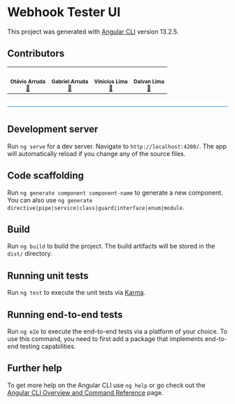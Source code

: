 # Webhook Tester UI

This project was generated with [Angular CLI](https://github.com/angular/angular-cli) version 13.2.5.

## Contributors

<div align="center">
    <table>
        <tr>
            <td align="center">
                <img style="border-radius: 50%;" src="https://github.com/OtavioArruda.png?size=200" width="120px;" alt=""/>
                <br/><sub><b>Otávio Arruda</b></sub></a><br/>
                <a href="https://barradev.com.br/" title="/Dev">🚀</a>
            </td>
            <td align="center">
                <a href="https://github.com/gabriel-arrvda">
                    <img style="border-radius: 50%;" src="https://github.com/gabriel-arrvda.png?size=200" width="120px;" alt=""/>
                    <br/><sub><b>Gabriel Arruda</b></sub></a><br/>
                </a>
                <a href="https://barradev.com.br/" title="/Dev">🚀</a>
            </td>
            <td align="center">
                <img style="border-radius: 50%;" src="https://github.com/Vinicius-Lima-Melo.png?size=200" width="120px;" alt=""/>
                <br/><sub><b>Vinicius Lima</b></sub></a><br/>
                <a href="https://barradev.com.br/" title="/Dev">🚀</a>
            </td>
            <td align="center">
                <img style="border-radius: 50%;" src="https://github.com/dalvan-lima.png?size=200" width="120px;" alt=""/>
                <br/><sub><b>Dalvan Lima</b></sub></a><br/>
                <a href="https://barradev.com.br/" title="/Dev">🚀</a>
            </td>
        </tr>
    </table>
</div>

![divider](./w3tec-divider.png)

## Development server

Run `ng serve` for a dev server. Navigate to `http://localhost:4200/`. The app will automatically reload if you change any of the source files.

## Code scaffolding

Run `ng generate component component-name` to generate a new component. You can also use `ng generate directive|pipe|service|class|guard|interface|enum|module`.

## Build

Run `ng build` to build the project. The build artifacts will be stored in the `dist/` directory.

## Running unit tests

Run `ng test` to execute the unit tests via [Karma](https://karma-runner.github.io).

## Running end-to-end tests

Run `ng e2e` to execute the end-to-end tests via a platform of your choice. To use this command, you need to first add a package that implements end-to-end testing capabilities.

## Further help

To get more help on the Angular CLI use `ng help` or go check out the [Angular CLI Overview and Command Reference](https://angular.io/cli) page.
